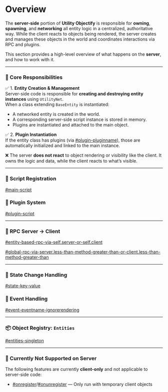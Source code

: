 # Overview

The **server-side** portion of **Utility Objectify** is responsible for **owning**, **spawning**, and **networking** all entity logic in a centralized, authoritative way. While the client reacts to objects being rendered, the server creates and manages these objects in the world and coordinates interactions via RPC and plugins.

This section provides a high-level overview of what happens on the **server**, and how to work with it.

***

### 🧠 Core Responsibilities

✅ 1. **Entity Creation & Management**\
Server-side code is responsible for **creating and destroying entity instances** using `UtilityNet`.\
When a class extending `BaseEntity` is instantiated:

* A networked entity is created in the world.
* A corresponding server-side script instance is stored in memory.
* Plugins are instantiated and attached to the main object.

✅ 2. **Plugin Instantiation**\
If the entity class has plugins (via [#plugin-pluginname](../shared/decorators.md#plugin-pluginname "mention")), those are automatically initialized and linked to the main instance.

❌ The server **does not react** to object rendering or visibility like the client. It owns the logic and data, while the client reacts to what’s visible.

***

### 🔧 Script Registration

[#main-script](../shared/type-of-scripts.md#main-script "mention")

### 🧩 Plugin System

[#plugin-script](../shared/type-of-scripts.md#plugin-script "mention")

***

### 📡 RPC Server → Client

[#entity-based-rpc-via-self.server-or-self.client](../shared/rpc.md#entity-based-rpc-via-self.server-or-self.client "mention")

[#global-rpc-via-server.less-than-method-greater-than-or-client.less-than-method-greater-than](../shared/rpc.md#global-rpc-via-server.less-than-method-greater-than-or-client.less-than-method-greater-than "mention")

***

### 🔄 State Change Handling

[#state-key-value](../shared/decorators.md#state-key-value "mention")

### 📣 Event Handling

[#event-eventname-ignorerendering](../shared/decorators.md#event-eventname-ignorerendering "mention")

***

### 📦 Object Registry: `Entities`

[#entities-singleton](framework.md#entities-singleton "mention")

***

### 🚫 Currently Not Supported on Server

The following features are currently **client-only** and not applicable to server-side code:

* [#onregister](../shared/hooks.md#onregister "mention")/[#onunregister](../shared/hooks.md#onunregister "mention") — Only run with temporary client objects
